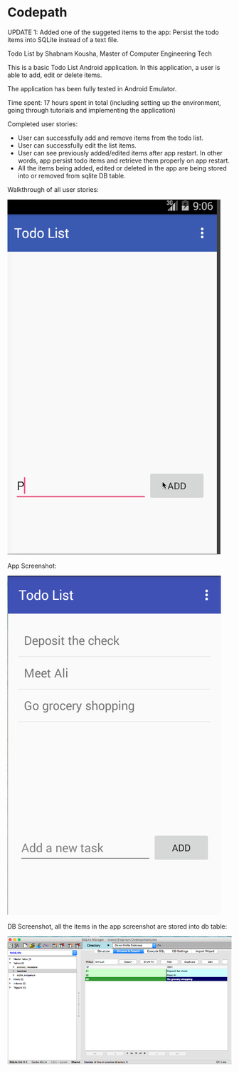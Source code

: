 # Codepath

UPDATE 1: Added one of the suggeted items to the app: Persist the todo items into SQLite instead of a text file.

Todo List by Shabnam Kousha, Master of Computer Engineering Tech

This is a basic Todo List Android application. In this application, a user is able to add, edit or delete items.

The application has been fully tested in Android Emulator.

Time spent: 17 hours spent in total (including setting up the environment, going through tutorials and implementing
the application)

Completed user stories:

- User can successfully add and remove items from the todo list.
- User can successfully edit the list items.
- User can see previously added/edited items after app restart. In other words, app persist todo items and retrieve 
them properly on app restart.
- All the items being added, edited or deleted in the app are being stored into or removed from sqlite DB table.

Walkthrough of all user stories:

<img src="https://github.com/shabnamkousha/codepath/blob/master/TodoList_Demo.gif" alt="Video Walkthrough" style="max-width:100%;">

App Screenshot:

<img src="https://github.com/shabnamkousha/codepath/blob/master/Screenshots/App_Screenshot.png" alt="Video Walkthrough" style="max-width:100%;">

DB Screenshot, all the items in the app screenshot are stored into db table:

<img src="https://github.com/shabnamkousha/codepath/blob/master/Screenshots/DB Snapshot.png" alt="Video Walkthrough" style="max-width:100%;">


